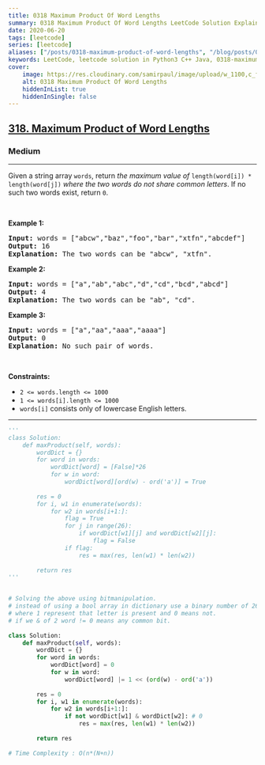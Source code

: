 ```yaml
---
title: 0318 Maximum Product Of Word Lengths
summary: 0318 Maximum Product Of Word Lengths LeetCode Solution Explained
date: 2020-06-20
tags: [leetcode]
series: [leetcode]
aliases: ["/posts/0318-maximum-product-of-word-lengths", "/blog/posts/0318-maximum-product-of-word-lengths", "/0318-maximum-product-of-word-lengths"]
keywords: LeetCode, leetcode solution in Python3 C++ Java, 0318-maximum-product-of-word-lengths solution
cover:
    image: https://res.cloudinary.com/samirpaul/image/upload/w_1100,c_fit,co_rgb:FFFFFF,l_text:Arial_70_bold:0318 Maximum Product Of Word Lengths/problem-solving.webp
    alt: 0318 Maximum Product Of Word Lengths
    hiddenInList: true
    hiddenInSingle: false
---
```



<h2><a href="https://leetcode.com/problems/maximum-product-of-word-lengths/">318. Maximum Product of Word Lengths</a></h2><h3>Medium</h3><hr><div><p>Given a string array <code>words</code>, return <em>the maximum value of</em> <code>length(word[i]) * length(word[j])</code> <em>where the two words do not share common letters</em>. If no such two words exist, return <code>0</code>.</p>

<p>&nbsp;</p>
<p><strong class="example">Example 1:</strong></p>

<pre><strong>Input:</strong> words = ["abcw","baz","foo","bar","xtfn","abcdef"]
<strong>Output:</strong> 16
<strong>Explanation:</strong> The two words can be "abcw", "xtfn".
</pre>

<p><strong class="example">Example 2:</strong></p>

<pre><strong>Input:</strong> words = ["a","ab","abc","d","cd","bcd","abcd"]
<strong>Output:</strong> 4
<strong>Explanation:</strong> The two words can be "ab", "cd".
</pre>

<p><strong class="example">Example 3:</strong></p>

<pre><strong>Input:</strong> words = ["a","aa","aaa","aaaa"]
<strong>Output:</strong> 0
<strong>Explanation:</strong> No such pair of words.
</pre>

<p>&nbsp;</p>
<p><strong>Constraints:</strong></p>

<ul>
	<li><code>2 &lt;= words.length &lt;= 1000</code></li>
	<li><code>1 &lt;= words[i].length &lt;= 1000</code></li>
	<li><code>words[i]</code> consists only of lowercase English letters.</li>
</ul>
</div>

---




```python
'''
class Solution:
    def maxProduct(self, words):
        wordDict = {}
        for word in words:
            wordDict[word] = [False]*26
            for w in word:
                wordDict[word][ord(w) - ord('a')] = True
        
        res = 0
        for i, w1 in enumerate(words):
            for w2 in words[i+1:]:
                flag = True
                for j in range(26):
                    if wordDict[w1][j] and wordDict[w2][j]:
                        flag = False
                if flag:
                    res = max(res, len(w1) * len(w2))
        
        return res   
'''


# Solving the above using bitmanipulation.
# instead of using a bool array in dictionary use a binary number of 26bits
# where 1 represent that letter is present and 0 means not.
# if we & of 2 word != 0 means any common bit. 
    
class Solution:
    def maxProduct(self, words):
        wordDict = {}
        for word in words:
            wordDict[word] = 0
            for w in word:
                wordDict[word] |= 1 << (ord(w) - ord('a'))
        
        res = 0
        for i, w1 in enumerate(words):
            for w2 in words[i+1:]:
                if not wordDict[w1] & wordDict[w2]: # 0
                    res = max(res, len(w1) * len(w2))
        
        return res  
        
# Time Complexity : O(n*(N+n))
```
